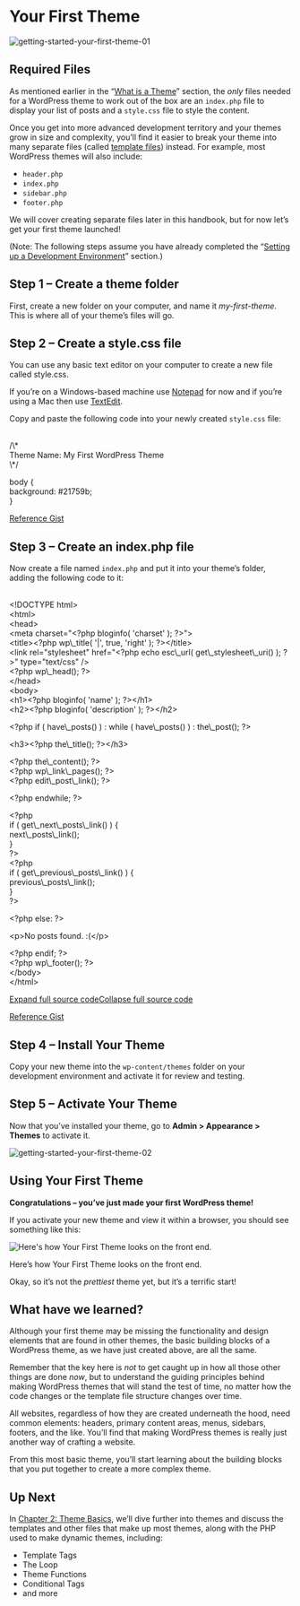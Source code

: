 # Your First Theme

![getting-started-your-first-theme-01](https://developer.wordpress.org/files/2014/07/getting-started-your-first-theme-01.jpg)

## Required Files

As mentioned earlier in the “[What is a Theme](https://developer.wordpress.org/themes/getting-started/what-is-a-theme/)” section, the *only* files needed for a WordPress theme to work out of the box are an `index.php` file to display your list of posts and a `style.css` file to style the content.

Once you get into more advanced development territory and your themes grow in size and complexity, you’ll find it easier to break your theme into many separate files (called [template files](https://developer.wordpress.org/themes/basics/template-files/ "Template Files")) instead. For example, most WordPress themes will also include:

*   `header.php`
*   `index.php`
*   `sidebar.php`
*   `footer.php`

We will cover creating separate files later in this handbook, but for now let’s get your first theme launched!

(Note: The following steps assume you have already completed the “[Setting up a Development Environment](https://developer.wordpress.org/themes/getting-started/setting-up-a-development-environment/ "Setting up a Development Environment")” section.)

## Step 1 – Create a theme folder

First, create a new folder on your computer, and name it *my-first-theme*. This is where all of your theme’s files will go.

## Step 2 – Create a style.css file

You can use any basic text editor on your computer to create a new file called style.css.

If you’re on a Windows-based machine use [Notepad](http://en.wikipedia.org/wiki/Notepad_(software)) for now and if you’re using a Mac then use [TextEdit](http://en.wikipedia.org/wiki/TextEdit).

Copy and paste the following code into your newly created `style.css` file:

<br />
/\*<br />
Theme Name: My First WordPress Theme<br />
\*/</p>
<p>body {<br />
background: #21759b;<br />
}<br />

[Reference Gist](https://gist.github.com/philiparthurmoore/0496a9b659c12280666d)

## Step 3 – Create an index.php file

Now create a file named `index.php` and put it into your theme’s folder, adding the following code to it:

<br />
&lt;!DOCTYPE html><br />
&lt;html><br />
&lt;head><br />
&lt;meta charset="&lt;?php bloginfo( 'charset' ); ?>"><br />
&lt;title>&lt;?php wp\_title( '|', true, 'right' ); ?>&lt;/title><br />
&lt;link rel="stylesheet" href="&lt;?php echo esc\_url( get\_stylesheet\_uri() ); ?>" type="text/css" /><br />
&lt;?php wp\_head(); ?><br />
&lt;/head><br />
&lt;body><br />
&lt;h1>&lt;?php bloginfo( 'name' ); ?>&lt;/h1><br />
&lt;h2>&lt;?php bloginfo( 'description' ); ?>&lt;/h2></p>
<p>&lt;?php if ( have\_posts() ) : while ( have\_posts() ) : the\_post(); ?></p>
<p>&lt;h3>&lt;?php the\_title(); ?>&lt;/h3></p>
<p>&lt;?php the\_content(); ?><br />
&lt;?php wp\_link\_pages(); ?><br />
&lt;?php edit\_post\_link(); ?></p>
<p>&lt;?php endwhile; ?></p>
<p>&lt;?php<br />
if ( get\_next\_posts\_link() ) {<br />
next\_posts\_link();<br />
}<br />
?><br />
&lt;?php<br />
if ( get\_previous\_posts\_link() ) {<br />
previous\_posts\_link();<br />
}<br />
?></p>
<p>&lt;?php else: ?></p>
<p>&lt;p>No posts found. :(&lt;/p></p>
<p>&lt;?php endif; ?><br />
&lt;?php wp\_footer(); ?><br />
&lt;/body><br />
&lt;/html><br />

[Expand full source code](#)[Collapse full source code](#)

[Reference Gist](https://gist.github.com/philiparthurmoore/b1f47c15d3eb2c573924)

## Step 4 – Install Your Theme

Copy your new theme into the `wp-content/themes` folder on your development environment and activate it for review and testing.

## Step 5 – Activate Your Theme

Now that you’ve installed your theme, go to **Admin > Appearance > Themes** to activate it.

![getting-started-your-first-theme-02](https://developer.wordpress.org/files/2014/07/getting-started-your-first-theme-02.png)

## Using Your First Theme

**Congratulations – you’ve just made your first WordPress theme!**

If you activate your new theme and view it within a browser, you should see something like this:

![Here's how Your First Theme looks on the front end.](https://developer.wordpress.org/files/2014/07/getting-started-your-first-theme-03.png)

Here’s how Your First Theme looks on the front end.

Okay, so it’s not the *prettiest* theme yet, but it’s a terrific start!

## What have we learned?

Although your first theme may be missing the functionality and design elements that are found in other themes, the basic building blocks of a WordPress theme, as we have just created above, are all the same.

Remember that the key here is *not* to get caught up in how all those other things are done *now*, but to understand the guiding principles behind making WordPress themes that will stand the test of time, no matter how the code changes or the template file structure changes over time.

All websites, regardless of how they are created underneath the hood, need common elements: headers, primary content areas, menus, sidebars, footers, and the like. You’ll find that making WordPress themes is really just another way of crafting a website.

From this most basic theme, you’ll start learning about the building blocks that you put together to create a more complex theme.

## Up Next

In [Chapter 2: Theme Basics](https://developer.wordpress.org/themes/basics/ "Chapter 2: Theme Basics"), we’ll dive further into themes and discuss the templates and other files that make up most themes, along with the PHP used to make dynamic themes, including:

*   Template Tags
*   The Loop
*   Theme Functions
*   Conditional Tags
*   and more